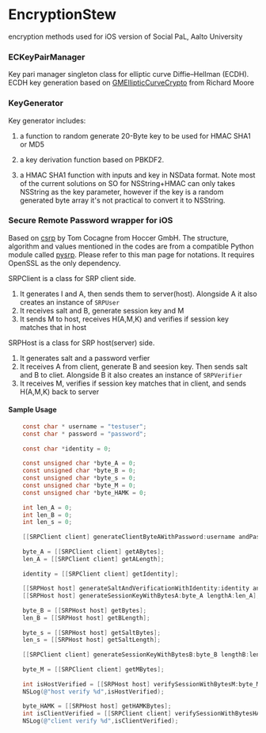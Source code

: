 # EncryptionStew
encryption methods used for iOS version of Social PaL, Aalto University

### ECKeyPairManager
Key pari manager singleton class for elliptic curve Diffie–Hellman (ECDH). ECDH key generation based on [GMEllipticCurveCrypto](https://github.com/ricmoo/GMEllipticCurveCrypto) from Richard Moore


### KeyGenerator
Key generator includes: 

1. a function to random generate 20-Byte key to be used for HMAC SHA1 or MD5 

2. a key derivation function based on PBKDF2. 

3. a HMAC SHA1 function with inputs and key in NSData format. Note most of the current solutions on SO for NSString+HMAC can only takes NSString as the key parameter, however if the key is a random generated byte array it's not practical to convert it to NSString.

### Secure Remote Password wrapper for iOS
Based on [csrp](https://github.com/hoccer/csrp) by Tom Cocagne from Hoccer GmbH.
The structure, algorithm and values mentioned in the codes are from a compatible Python module called [pysrp](http://pythonhosted.org/srp/srp.html). Please refer to this man page for notations.
It requires OpenSSL as the only dependency.

SRPClient is a class for SRP client side. 

1. It generates I and A, then sends them to server(host). Alongside A it also creates an instance of `SRPUser`
2. It receives salt and B, generate session key and M
3. It sends M to host, receives H(A,M,K) and verifies if session key matches that in host 

SRPHost is a class for SRP host(server) side.

1. It generates salt and a password verfier 
2. It receives A from client, generate B and seesion key. Then sends salt and B to cliet. Alongside B it also creates an instance of `SRPVerifier`
3. It receives M, verifies if session key matches that in client, and sends H(A,M,K) back to server

#### Sample Usage
```objective-c
    const char * username = "testuser";
    const char * password = "password";
    
    const char *identity = 0;
    
    const unsigned char *byte_A = 0;
    const unsigned char *byte_B = 0;
    const unsigned char *byte_s = 0;
    const unsigned char *byte_M = 0;
    const unsigned char *byte_HAMK = 0;
    
    int len_A = 0;
    int len_B = 0;
    int len_s = 0;
    
    [[SRPClient client] generateClientByteAWithPassword:username andPassword:password];   // -------- step 1
    
    byte_A = [[SRPClient client] getABytes];
    len_A = [[SRPClient client] getALength];
    
    identity = [[SRPClient client] getIdentity];
    
    [[SRPHost host] generateSaltAndVerificationWithIdentity:identity andPassword:password];    // -------- step 2
    [[SRPHost host] generateSessionKeyWithBytesA:byte_A lengthA:len_A];            // ----------- step 3
    
    byte_B = [[SRPHost host] getBytes];
    len_B = [[SRPHost host] getBLength];
    
    byte_s = [[SRPHost host] getSaltBytes];
    len_s = [[SRPHost host] getSaltLength];
    
    [[SRPClient client] generateSessionKeyWithBytesB:byte_B lengthB:len_B salt:byte_s lengthSalt:len_s]; // -------- step 4
    
    byte_M = [[SRPClient client] getMBytes];
    
    int isHostVerified = [[SRPHost host] verifySessionWithBytesM:byte_M];  // -------- step 5
    NSLog(@"host verify %d",isHostVerified);
    
    byte_HAMK = [[SRPHost host] getHAMKBytes];
    int isClientVerified = [[SRPClient client] verifySessionWithBytesHAMK:byte_HAMK];  // -------- step 6
    NSLog(@"client verify %d",isClientVerified);
```
